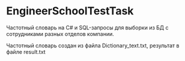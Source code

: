 # EngineerSchoolTestTask

Частотный словарь на C# и SQL-запросы для выборки из БД с сотрудниками разных отделов компании.

Частотный словарь создан из файла Dictionary_text.txt, результат в файле result.txt
